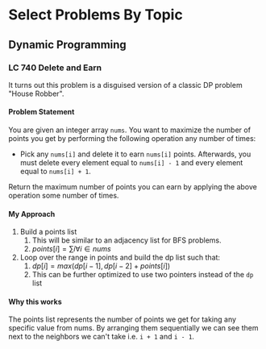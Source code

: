 # Select Problems By Topic

## Dynamic Programming

### LC 740 Delete and Earn

It turns out this problem is a disguised version of a classic DP problem "House Robber".

#### Problem Statement

You are given an integer array `nums`. You want to maximize the number of points you get by performing the following
operation any number of times:

* Pick any `nums[i]` and delete it to earn `nums[i]` points. Afterwards, you must delete every element equal to
  `nums[i] - 1` and every element equal to `nums[i] + 1`.

Return the maximum number of points you can earn by applying the above operation some number of times.

#### My Approach

1. Build a points list
    1. This will be similar to an adjacency list for BFS problems.
    2. $points[i] = \sum i \forall i \in nums$
2. Loop over the range in points and build the dp list such that:
    1. $dp[i] = max(dp[i-1], dp[i-2] + points[i])$
    2. This can be further optimized to use two pointers instead of the `dp` list

#### Why this works

The points list represents the number of points we get for taking any specific value from nums.
By arranging them sequentially we can see them next to the neighbors we can't take i.e. `i + 1` and `i - 1`.

